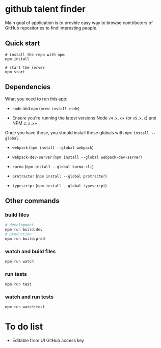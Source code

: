 # github talent finder

Main goal of application  is to provide easy way to browse contributors of  GitHub repositories to find interesting people.


## Quick start

```shell
# install the repo with npm
npm install

# start the server
npm start
```


## Dependencies
What you need to run this app:
* `node` and `npm` (`brew install node`)

* Ensure you're running the latest versions Node `v4.x.x`+ (or `v5.x.x`) and NPM `3.x.x`+


Once you have those, you should install these globals with `npm install --global`:
* `webpack` (`npm install --global webpack`)

* `webpack-dev-server` (`npm install --global webpack-dev-server`)

* `karma` (`npm install --global karma-cli`)

* `protractor` (`npm install --global protractor`)

* `typescript` (`npm install --global typescript`)



## Other commands

### build files
```bash
# development
npm run build:dev
# production
npm run build:prod
```


### watch and build files
```bash
npm run watch
```

### run tests
```bash
npm run test
```

### watch and run tests
```bash
npm run watch:test
```

# To do list #
* Editable from UI GitHub access key